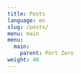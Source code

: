 ```yaml
---
title: Posts
language: en
slug: /posts/
menu: main
menu:
  main:
    parent: Port Zero
weight: 40
---
```

